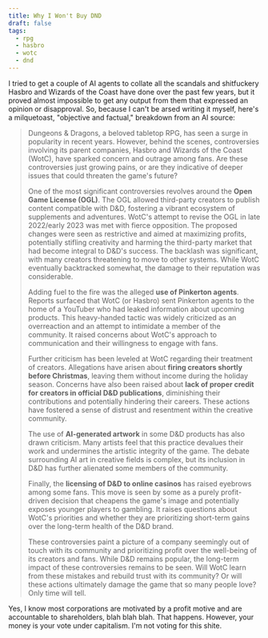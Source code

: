 ```yaml
---
title: Why I Won't Buy DND
draft: false
tags:
  - rpg
  - hasbro
  - wotc
  - dnd
---
```

 I tried to get a couple of AI agents to collate all the scandals and shitfuckery Hasbro and Wizards of the Coast have done over the past few years, but it proved almost impossible to get any output from them that expressed an opinion or disapproval. So, because I can't be arsed writing it myself, here's a milquetoast, "objective and factual," breakdown from an AI source:
 > Dungeons & Dragons, a beloved tabletop RPG, has seen a surge in popularity in recent years. However, behind the scenes, controversies involving its parent companies, Hasbro and Wizards of the Coast (WotC), have sparked concern and outrage among fans. Are these controversies just growing pains, or are they indicative of deeper issues that could threaten the game's future?  
>
> One of the most significant controversies revolves around the **Open Game License (OGL)**. The OGL allowed third-party creators to publish content compatible with D&D, fostering a vibrant ecosystem of supplements and adventures. WotC's attempt to revise the OGL in late 2022/early 2023 was met with fierce opposition. The proposed changes were seen as restrictive and aimed at maximizing profits, potentially stifling creativity and harming the third-party market that had become integral to D&D's success. The backlash was significant, with many creators threatening to move to other systems. While WotC eventually backtracked somewhat, the damage to their reputation was considerable.  
>
> Adding fuel to the fire was the alleged **use of Pinkerton agents**. Reports surfaced that WotC (or Hasbro) sent Pinkerton agents to the home of a YouTuber who had leaked information about upcoming products. This heavy-handed tactic was widely criticized as an overreaction and an attempt to intimidate a member of the community. It raised concerns about WotC's approach to communication and their willingness to engage with fans.
>
> Further criticism has been leveled at WotC regarding their treatment of creators. Allegations have arisen about **firing creators shortly before Christmas**, leaving them without income during the holiday season. Concerns have also been raised about **lack of proper credit for creators in official D&D publications**, diminishing their contributions and potentially hindering their careers. These actions have fostered a sense of distrust and resentment within the creative community.
>
> The use of **AI-generated artwork** in some D&D products has also drawn criticism. Many artists feel that this practice devalues their work and undermines the artistic integrity of the game. The debate surrounding AI art in creative fields is complex, but its inclusion in D&D has further alienated some members of the community.  
>
> Finally, the **licensing of D&D to online casinos** has raised eyebrows among some fans. This move is seen by some as a purely profit-driven decision that cheapens the game's image and potentially exposes younger players to gambling. It raises questions about WotC's priorities and whether they are prioritizing short-term gains over the long-term health of the D&D brand.
>
> These controversies paint a picture of a company seemingly out of touch with its community and prioritizing profit over the well-being of its creators and fans. While D&D remains popular, the long-term impact of these controversies remains to be seen. Will WotC learn from these mistakes and rebuild trust with its community? Or will these actions ultimately damage the game that so many people love? Only time will tell.

Yes, I know most corporations are motivated by a profit motive and are accountable to shareholders, blah blah blah. That happens. However, your money is your vote under capitalism. I'm not voting for this shite.